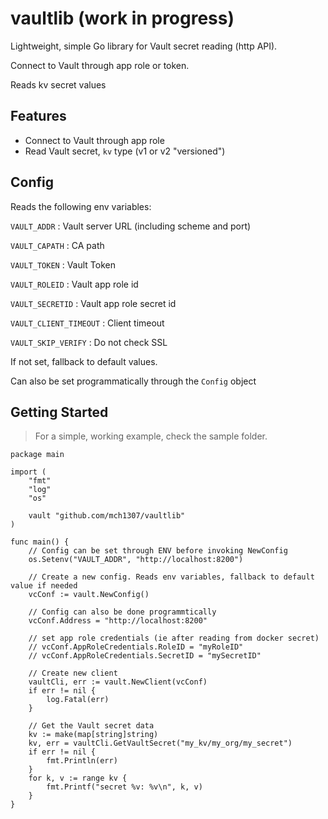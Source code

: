 # vaultlib (work in progress)

Lightweight, simple Go library for Vault secret reading (http API).

Connect to Vault through app role or token.

Reads kv secret values

## Features

* Connect to Vault through app role
* Read Vault secret, `kv` type (v1 or v2 "versioned")

## Config

Reads the following env variables:

`VAULT_ADDR` : Vault server URL (including scheme and port)

`VAULT_CAPATH` : CA path

`VAULT_TOKEN` : Vault Token

`VAULT_ROLEID` : Vault app role id

`VAULT_SECRETID` : Vault app role secret id

`VAULT_CLIENT_TIMEOUT` : Client timeout

`VAULT_SKIP_VERIFY` : Do not check SSL


If not set, fallback to default values.

Can also be set programmatically through the `Config` object

## Getting Started

> For a simple, working example, check the sample folder.

```golang
package main

import (
	"fmt"
	"log"
	"os"

	vault "github.com/mch1307/vaultlib"
)

func main() {
	// Config can be set through ENV before invoking NewConfig
	os.Setenv("VAULT_ADDR", "http://localhost:8200")

	// Create a new config. Reads env variables, fallback to default value if needed
	vcConf := vault.NewConfig()

	// Config can also be done programmtically
	vcConf.Address = "http://localhost:8200"

	// set app role credentials (ie after reading from docker secret)
	// vcConf.AppRoleCredentials.RoleID = "myRoleID"
	// vcConf.AppRoleCredentials.SecretID = "mySecretID"

	// Create new client
	vaultCli, err := vault.NewClient(vcConf)
	if err != nil {
		log.Fatal(err)
	}

	// Get the Vault secret data
	kv := make(map[string]string)
	kv, err = vaultCli.GetVaultSecret("my_kv/my_org/my_secret")
	if err != nil {
		fmt.Println(err)
	}
	for k, v := range kv {
		fmt.Printf("secret %v: %v\n", k, v)
	}
}
```